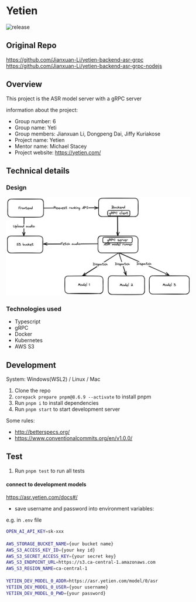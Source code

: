 # Yetien

![release](https://github.com/jianxuan-li/yetien-model-grpc-server/actions/workflows/release.yaml/badge.svg)

## Original Repo

https://github.com/Jianxuan-Li/yetien-backend-asr-grpc
https://github.com/Jianxuan-Li/yetien-backend-asr-grpc-nodejs

## Overview

This project is the ASR model server with a gRPC server

information about the project:

* Group number: 6
* Group name: Yeti
* Group members: Jianxuan Li, Dongpeng Dai, Jiffy Kuriakose
* Project name: Yetien
* Mentor name: Michael Stacey
* Project website: https://yetien.com/

## Technical details

### Design

![Flow chart](./docs/flow.png)

### Technologies used

* Typescript
* gRPC
* Docker
* Kubernetes
* AWS S3

## Development

System: Windows(WSL2) / Linux / Mac

1. Clone the repo
1. `corepack prepare pnpm@8.6.9 --activate` to install pnpm
1. Run `pnpm i` to install dependencies
1. Run `pnpm start` to start development server

Some rules:

* http://betterspecs.org/
* https://www.conventionalcommits.org/en/v1.0.0/

## Test

1. Run `pnpm test` to run all tests

#### connect to development models

https://asr.yetien.com/docs#/

* save username and password into environment variables:

e.g. in `.env` file

```bash
OPEN_AI_API_KEY=sk-xxx

AWS_STORAGE_BUCKET_NAME={our bucket name}
AWS_S3_ACCESS_KEY_ID={your key id}
AWS_S3_SECRET_ACCESS_KEY={your secret key}
AWS_S3_ENDPOINT_URL=https://s3.ca-central-1.amazonaws.com
AWS_S3_REGION_NAME=ca-central-1

YETIEN_DEV_MODEL_0_ADDR=https://asr.yetien.com/model/0/asr
YETIEN_DEV_MODEL_0_USER={your username}
YETIEN_DEV_MODEL_0_PWD={your password}
```
